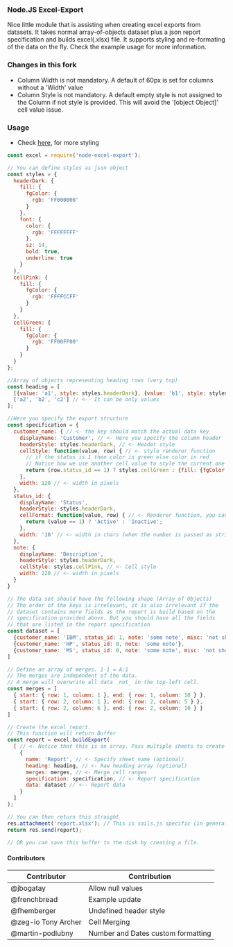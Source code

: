 ### Node.JS Excel-Export

Nice little module that is assisting when creating excel exports from datasets. It takes normal array-of-objects dataset plus a json report specification and builds excel(.xlsx) file. It supports styling and re-formating of the data on the fly. Check the example usage for more information.

### Changes in this fork
* Column Width is not mandatory. A default of 60px is set for columns without a 'Width' value
* Column Style is not mandatory. A default empty style is not assigned to the Column if not style is provided. This will avoid the '[object Object]' cell value issue.

### Usage

* Check [here](https://github.com/protobi/js-xlsx#cell-styles), for more styling
```javascript
const excel = require('node-excel-export');

// You can define styles as json object
const styles = {
  headerDark: {
    fill: {
      fgColor: {
        rgb: 'FF000000'
      }
    },
    font: {
      color: {
        rgb: 'FFFFFFFF'
      },
      sz: 14,
      bold: true,
      underline: true
    }
  },
  cellPink: {
    fill: {
      fgColor: {
        rgb: 'FFFFCCFF'
      }
    }
  },
  cellGreen: {
    fill: {
      fgColor: {
        rgb: 'FF00FF00'
      }
    }
  }
};

//Array of objects representing heading rows (very top)
const heading = [
  [{value: 'a1', style: styles.headerDark}, {value: 'b1', style: styles.headerDark}, {value: 'c1', style: styles.headerDark}],
  ['a2', 'b2', 'c2'] // <-- It can be only values
];

//Here you specify the export structure
const specification = {
  customer_name: { // <- the key should match the actual data key
    displayName: 'Customer', // <- Here you specify the column header
    headerStyle: styles.headerDark, // <- Header style
    cellStyle: function(value, row) { // <- style renderer function
      // if the status is 1 then color in green else color in red
      // Notice how we use another cell value to style the current one
      return (row.status_id == 1) ? styles.cellGreen : {fill: {fgColor: {rgb: 'FFFF0000'}}}; // <- Inline cell style is possible 
    },
    width: 120 // <- width in pixels
  },
  status_id: {
    displayName: 'Status',
    headerStyle: styles.headerDark,
    cellFormat: function(value, row) { // <- Renderer function, you can access also any row.property
      return (value == 1) ? 'Active' : 'Inactive';
    },
    width: '10' // <- width in chars (when the number is passed as string)
  },
  note: {
    displayName: 'Description',
    headerStyle: styles.headerDark,
    cellStyle: styles.cellPink, // <- Cell style
    width: 220 // <- width in pixels
  }
}

// The data set should have the following shape (Array of Objects)
// The order of the keys is irrelevant, it is also irrelevant if the
// dataset contains more fields as the report is build based on the
// specification provided above. But you should have all the fields
// that are listed in the report specification
const dataset = [
  {customer_name: 'IBM', status_id: 1, note: 'some note', misc: 'not shown'},
  {customer_name: 'HP', status_id: 0, note: 'some note'},
  {customer_name: 'MS', status_id: 0, note: 'some note', misc: 'not shown'}
]

// Define an array of merges. 1-1 = A:1
// The merges are independent of the data.
// A merge will overwrite all data _not_ in the top-left cell.
const merges = [
  { start: { row: 1, column: 1 }, end: { row: 1, column: 10 } },
  { start: { row: 2, column: 1 }, end: { row: 2, column: 5 } },
  { start: { row: 2, column: 6 }, end: { row: 2, column: 10 } }
]

// Create the excel report.
// This function will return Buffer
const report = excel.buildExport(
  [ // <- Notice that this is an array. Pass multiple sheets to create multi sheet report
    {
      name: 'Report', // <- Specify sheet name (optional)
      heading: heading, // <- Raw heading array (optional)
      merges: merges, // <- Merge cell ranges
      specification: specification, // <- Report specification
      data: dataset // <-- Report data
    }
  ]
);

// You can then return this straight
res.attachment('report.xlsx'); // This is sails.js specific (in general you need to set headers)
return res.send(report);

// OR you can save this buffer to the disk by creating a file.
```

#### Contributors
| Contributor   | Contribution   |
| --- | --- |
| @jbogatay | Allow null values |
| @frenchbread | Example update |
| @fhemberger | Undefined header style |
| @zeg-io Tony Archer | Cell Merging |
| @martin-podlubny | Number and Dates custom formatting |
